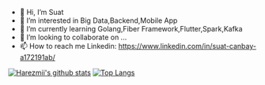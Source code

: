 - 👋 Hi, I’m Suat
- 👀 I’m interested in Big Data,Backend,Mobile App
- 🌱 I’m currently learning Golang,Fiber Framework,Flutter,Spark,Kafka
- 💞️ I’m looking to collaborate on ...
- 📫 How to reach me Linkedin: https://www.linkedin.com/in/suat-canbay-a172191ab/ 

<!---
harezmii/harezmii is a ✨ special ✨ repository because its `README.md` (this file) appears on your GitHub profile.
You can click the Preview link to take a look at your changes.
--->


[![Harezmii's github stats](https://github-readme-stats.vercel.app/api?username=harezmii)](https://github.com/harezmii/github-readme-stats)
[![Top Langs](https://github-readme-stats.vercel.app/api/top-langs/?username=harezmii&layout=compact)](https://github.com/harezmii/github-readme-stats)
